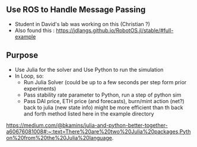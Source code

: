 ## Use ROS to Handle Message Passing

- Student in David's lab was working on this (Christian ?)
- Also found this : https://jdlangs.github.io/RobotOS.jl/stable/#full-example

## Purpose

- Use Julia for the solver and Use Python to run the simulation
- In Loop, so:
    - Run Julia Solver (could be up to a few seconds per step form prior experiments)
    - Pass stability rate parameter to Python, run a step of python sim
    - Pass DAI price, ETH price (and forecasts), burn/mint action (net?) back to julia (new state info)
 might be more efficient than th back and forth method listed here in the example directory

https://medium.com/@bkamins/julia-and-python-better-together-a60676081008#:~:text=There%20are%20two%20Julia%20packages,Python%20from%20the%20Julia%20language.